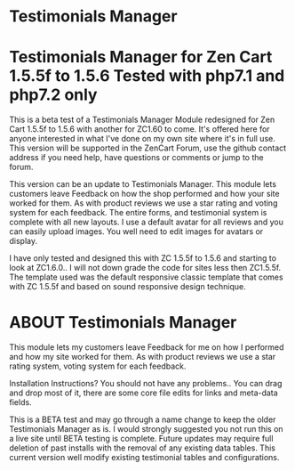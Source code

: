 ﻿# Testimonials Manager
Testimonials Manager for Zen Cart 1.5.5f to 1.5.6 
Tested with php7.1 and php7.2 only
==============
This is a beta test of a Testimonials Manager Module redesigned for Zen Cart 1.5.5f to 1.5.6 with another for ZC1.60 to come.  It's offered here for anyone interested in what I've done on my own site where it's in full use. This version will be supported in the ZenCart Forum, use the github contact address if you need help, have questions or comments or jump to the forum.

This version can be an update to Testimonials Manager. This module lets customers leave Feedback on how the shop performed and how your site worked for them.  As with product reviews we use a star rating and voting system for each feedback. The entire forms, and testimonial system is complete with all new layouts.  I use a default avatar for all reviews and you can easily upload images.  You well need to edit images for avatars or display.

I have only tested and designed this with ZC 1.5.5f to 1.5.6 and starting to look at ZC1.6.0.. I will not down grade the code for sites less then ZC1.5.5f. The template used was the default responsive classic template that comes with ZC 1.5.5f and based on sound responsive design technique.

ABOUT Testimonials Manager
==========================
This module lets my customers leave Feedback for me on how I performed and how my site worked for them.  As with product reviews we use a star rating system, voting system for each feedback. 

Installation Instructions? You should not have any problems.. You can drag and drop most of it, there are some core file edits for links and meta-data fields. 

This is a BETA test and may go through a name change to keep the older Testimonials Manager as is. I would strongly suggested you not run this on a live site until BETA testing is complete. Future updates may require full deletion of past installs with the removal of any existing data tables.  This current version well modify existing testimonial tables and configurations.

